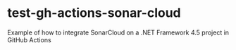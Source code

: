 # test-gh-actions-sonar-cloud
Example of how to integrate SonarCloud on a .NET Framework 4.5 project in GitHub Actions
